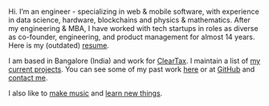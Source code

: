 ---
---

Hi. I’m an engineer - specializing in web & mobile software, with experience in data science, hardware, blockchains and physics &amp; mathematics. After my engineering & MBA, I have worked with tech startups in roles as diverse as co-founder, engineering, and product management for almost 14 years. Here is my (outdated) [resume](/Nilesh_Trivedi_CV.pdf).

I am based in Bangalore (India) and work for [ClearTax](https://cleartax.in/). I maintain a list of [my current projects](/now). You can see some of my past work [here](/work) or at [GitHub](https://github.com/nileshtrivedi) and [contact me](https://twitter.com/nileshtrivedi).

I also like to [make music](/music) and [learn new things](/learning).
